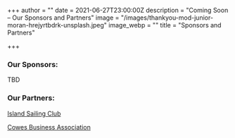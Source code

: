 +++
author = ""
date = 2021-06-27T23:00:00Z
description = "Coming Soon – Our Sponsors and Partners"
image = "/images/thankyou-mod-junior-moran-hrejyrtbdrk-unsplash.jpeg"
image_webp = ""
title = "Sponsors and Partners"

+++
### Our Sponsors:

TBD

### Our Partners:

[Island Sailing Club](https://islandsc.org.uk)

[Cowes Business Association](cowesbusiness.org.uk)